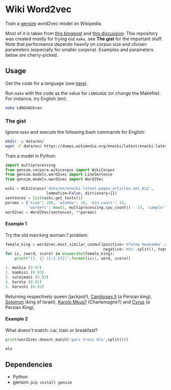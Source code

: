 # Wiki Word2vec


Train a [gensim](https://radimrehurek.com/gensim/) word2vec model on Wikipedia.

Most of it is taken from [this blogpost](http://textminingonline.com/training-word2vec-model-on-english-wikipedia-by-gensim) and [this discussion](https://groups.google.com/forum/#!topic/gensim/MJWrDw_IvXw).
This repository was created mostly for trying out `make`, see __The gist__ for the important stuff.
Note that performance depends heavily on corpus size and chosen parameters (especially for smaller corpora).
Examples and parameters below are cherry-picked.


## Usage

Get the code for a language (see [here](https://meta.wikimedia.org/wiki/List_of_Wikipedias)).

Run `make` with the code as the value for `LANGUAGE` (or change the Makefile). 
For instance, try English (en):

```sh
make LANGUAGE=en
```

### The gist

Ignore `make` and execute the following bash commands for English:

```sh
mkdir -p data/en/
wget -P data/en/ https://dumps.wikimedia.org/enwiki/latest/enwiki-latest-pages-articles.xml.bz2
```

Train a model in Python:

```python
import multiprocessing
from gensim.corpora.wikicorpus import WikiCorpus
from gensim.models.word2vec import LineSentence
from gensim.models.word2vec import Word2Vec

wiki = WikiCorpus('data/en/enwiki-latest-pages-articles.xml.bz2', 
                  lemmatize=False, dictionary={})
sentences = list(wiki.get_texts())
params = {'size': 200, 'window': 10, 'min_count': 10, 
          'workers': max(1, multiprocessing.cpu_count() - 1), 'sample': 1E-3,}
word2vec = Word2Vec(sentences, **params)
```

#### Example 1

Try the old man:king woman:? problem:

```python
female_king = word2vec.most_similar_cosmul(positive='mfalme mwanamke'.split(), 
                                           negative='mtu'.split(), topn=5,)
for ii, (word, score) in enumerate(female_king):
    print("{}. {} ({:1.2f})".format(ii+1, word, score))

1. malkia (0.97)
2. kambisi (0.93)
3. suleimani (0.93)
4. karolo (0.92)
5. koreshi (0.92)
```

Returning respectively queen (jackpot!), [Cambyses II](https://en.wikipedia.org/wiki/Cambyses_II) (a Persian king), [Solomon](https://en.wikipedia.org/wiki/Solomon) (king of Israel), [Karolo Mkuu?](https://sw.wikipedia.org/wiki/Karolo_Mkuu) (Charlemagne?) and [Cyrus](https://en.wikipedia.org/wiki/Cyrus_(name)) (a Persian King),


#### Example 2

What doesn't match: car, train or breakfast?

```python
print(word2vec.doesnt_match('gari treni mlo'.split()))

mlo
```


## Dependencies

* Python
* gensim: `pip install gensim`
